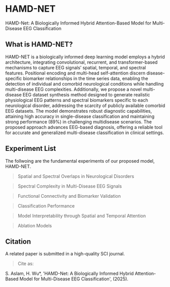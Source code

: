 # HAMD-NET 

HAMD-Net: A Biologically Informed Hybrid Attention-Based Model for Multi-Disease EEG Classification

## What is HAMD-NET?
HAMD-NET is a biologically informed deep learning model employs a hybrid architecture, integrating convolutional, recurrent, and transformer-based mechanisms to capture EEG signals’ spatial, temporal, and spectral features. Positional encoding and multi-head self-attention discern disease-specific biomarker relationships in the time series data, enabling the detection of individual and comorbid neurological conditions while handling multi-disease EEG complexities. Additionally, we propose a novel multi-disease EEG dataset synthesis method designed to generate realistic physiological EEG patterns and spectral biomarkers specific to each neurological disorder, addressing the scarcity of publicly available comorbid EEG datasets. The model demonstrates robust diagnostic capabilities, attaining high accuracy in single-disease classification and maintaining strong performance (89%) in challenging multidisease scenarios. The proposed approach advances EEG-based diagnosis, offering a reliable tool for accurate and generalized multi-disease classification in clinical settings.

## Experiment List

The follwoing are the fundamental experiments of our proposed model, HAMD-NET.

> Spatial and Spectral Overlaps in Neurological Disorders

> Spectral Complexity in Multi-Disease EEG Signals

> Functional Connectivity and Biomarker Validation

> Classification Performance

> Model Interpretability through Spatial and Temporal Attention

> Ablation Models

## Citation

A related paper is submitted in a high-quality SCI journal. 

> Cite as:

S. Aslam, H. Wu*, 'HAMD-Net: A Biologically Informed Hybrid Attention-Based Model for Multi-Disease EEG Classification', (2025). 
